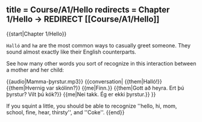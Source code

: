 title = Course/A1/Hello
redirects = Chapter 1/Hello -> REDIRECT [[Course/A1/Hello]]
---

{{start|Chapter 1/Hello}}

`Halló` and `hæ` are the most common ways to casually greet someone. They sound almost exactly like their English counterparts.

See how many other words you sort of recognize in this interaction between a mother and her child:

{{audio|Mamma-þyrstur.mp3}}
{{conversation|
{{them|Halló!}}
{{them|Hvernig var skólinn?}}
{{me|Fínn.}}
{{them|Gott að heyra. Ert þú þyrstur? Vilt þú kók?}}
{{me|Nei takk. Ég er ekki þyrstur.}}
}}

If you squint a little, you should be able to recognize ''hello, hi, mom, school, fine, hear, thirsty'', and ''Coke''.
{{end}}